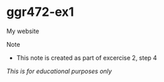 # ggr472-ex1
 My website 
> [!NOTE]
* This note is created as part of excercise 2, step 4

*This is for educational purposes only* 


